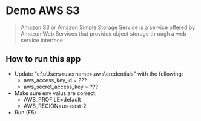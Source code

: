 # Demo AWS S3
>Amazon S3 or Amazon Simple Storage Service is a service offered by Amazon Web Services that provides object storage through a web service interface. 

## How to run this app
- Update "c:\uUsers\<username>\.aws\credentials" with the following:     
    - aws_access_key_id = ???
    - aws_secret_access_key = ???
- Make sure env valus are correct:
    - AWS_PROFILE=default
    - AWS_REGION=us-east-2
- Run (F5)